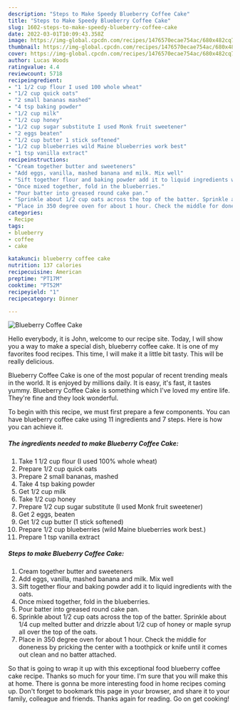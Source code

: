 ```yaml
---
description: "Steps to Make Speedy Blueberry Coffee Cake"
title: "Steps to Make Speedy Blueberry Coffee Cake"
slug: 1602-steps-to-make-speedy-blueberry-coffee-cake
date: 2022-03-01T10:09:43.358Z
image: https://img-global.cpcdn.com/recipes/1476570ecae754ac/680x482cq70/blueberry-coffee-cake-recipe-main-photo.jpg
thumbnail: https://img-global.cpcdn.com/recipes/1476570ecae754ac/680x482cq70/blueberry-coffee-cake-recipe-main-photo.jpg
cover: https://img-global.cpcdn.com/recipes/1476570ecae754ac/680x482cq70/blueberry-coffee-cake-recipe-main-photo.jpg
author: Lucas Woods
ratingvalue: 4.4
reviewcount: 5718
recipeingredient:
- "1 1/2 cup flour I used 100 whole wheat"
- "1/2 cup quick oats"
- "2 small bananas mashed"
- "4 tsp baking powder"
- "1/2 cup milk"
- "1/2 cup honey"
- "1/2 cup sugar substitute I used Monk fruit sweetener"
- "2 eggs beaten"
- "1/2 cup butter 1 stick softened"
- "1/2 cup blueberries wild Maine blueberries work best"
- "1 tsp vanilla extract"
recipeinstructions:
- "Cream together butter and sweeteners"
- "Add eggs, vanilla, mashed banana and milk. Mix well"
- "Sift together flour and baking powder add it to liquid ingredients with the oats."
- "Once mixed together, fold in the blueberries."
- "Pour batter into greased round cake pan."
- "Sprinkle about 1/2 cup oats across the top of the batter. Sprinkle about 1/4 cup melted butter and drizzle about 1/2 cup of honey or maple syrup all over the top of the oats."
- "Place in 350 degree oven for about 1 hour. Check the middle for doneness by pricking the center with a toothpick or knife until it comes out clean and no batter attached."
categories:
- Recipe
tags:
- blueberry
- coffee
- cake

katakunci: blueberry coffee cake 
nutrition: 137 calories
recipecuisine: American
preptime: "PT17M"
cooktime: "PT52M"
recipeyield: "1"
recipecategory: Dinner

---
```



![Blueberry Coffee Cake](https://img-global.cpcdn.com/recipes/1476570ecae754ac/680x482cq70/blueberry-coffee-cake-recipe-main-photo.jpg)

Hello everybody, it is John, welcome to our recipe site. Today, I will show you a way to make a special dish, blueberry coffee cake. It is one of my favorites food recipes. This time, I will make it a little bit tasty. This will be really delicious.

Blueberry Coffee Cake is one of the most popular of recent trending meals in the world. It is enjoyed by millions daily. It is easy, it's fast, it tastes yummy. Blueberry Coffee Cake is something which I've loved my entire life. They're fine and they look wonderful.




To begin with this recipe, we must first prepare a few components. You can have blueberry coffee cake using 11 ingredients and 7 steps. Here is how you can achieve it.

<!--inarticleads1-->

##### The ingredients needed to make Blueberry Coffee Cake:

1. Take 1 1/2 cup flour (I used 100% whole wheat)
1. Prepare 1/2 cup quick oats
1. Prepare 2 small bananas, mashed
1. Take 4 tsp baking powder
1. Get 1/2 cup milk
1. Take 1/2 cup honey
1. Prepare 1/2 cup sugar substitute (I used Monk fruit sweetener)
1. Get 2 eggs, beaten
1. Get 1/2 cup butter (1 stick softened)
1. Prepare 1/2 cup blueberries (wild Maine blueberries work best.)
1. Prepare 1 tsp vanilla extract




<!--inarticleads2-->

##### Steps to make Blueberry Coffee Cake:

1. Cream together butter and sweeteners
1. Add eggs, vanilla, mashed banana and milk. Mix well
1. Sift together flour and baking powder add it to liquid ingredients with the oats.
1. Once mixed together, fold in the blueberries.
1. Pour batter into greased round cake pan.
1. Sprinkle about 1/2 cup oats across the top of the batter. Sprinkle about 1/4 cup melted butter and drizzle about 1/2 cup of honey or maple syrup all over the top of the oats.
1. Place in 350 degree oven for about 1 hour. Check the middle for doneness by pricking the center with a toothpick or knife until it comes out clean and no batter attached.




So that is going to wrap it up with this exceptional food blueberry coffee cake recipe. Thanks so much for your time. I'm sure that you will make this at home. There is gonna be more interesting food in home recipes coming up. Don't forget to bookmark this page in your browser, and share it to your family, colleague and friends. Thanks again for reading. Go on get cooking!
